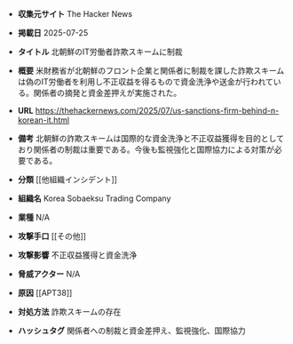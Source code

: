 - **収集元サイト**
The Hacker News

- **掲載日**
2025-07-25

- **タイトル**
北朝鮮のIT労働者詐欺スキームに制裁

- **概要**
米財務省が北朝鮮のフロント企業と関係者に制裁を課した詐欺スキームは偽のIT労働者を利用し不正収益を得るもので資金洗浄や送金が行われている。関係者の摘発と資金差押えが実施された。

- **URL**
https://thehackernews.com/2025/07/us-sanctions-firm-behind-n-korean-it.html

- **備考**
北朝鮮の詐欺スキームは国際的な資金洗浄と不正収益獲得を目的としており関係者の制裁は重要である。今後も監視強化と国際協力による対策が必要である。

- **分類**
[[他組織インシデント]]

- **組織名**
Korea Sobaeksu Trading Company

- **業種**
N/A

- **攻撃手口**
[[その他]]

- **攻撃影響**
不正収益獲得と資金洗浄

- **脅威アクター**
N/A

- **原因**
[[APT38]]

- **対処方法**
詐欺スキームの存在

- **ハッシュタグ**
関係者への制裁と資金差押え、監視強化、国際協力
